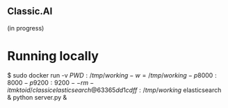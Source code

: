 ## Classic.AI
(in progress)

# Running locally

$ sudo docker run -v $PWD:/tmp/working -w=/tmp/working -p 8000:8000 -p 9200:9200 --rm -it mktoid/classic
elasticsearch@63365dd1cdff:/tmp/working$ elasticsearch & python server.py &

